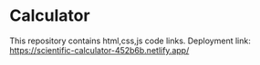 # Calculator
This repository contains html,css,js code links.
Deployment link: https://scientific-calculator-452b6b.netlify.app/
